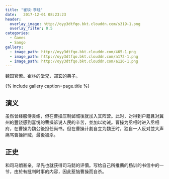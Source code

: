 ```yaml
---
title: "崔琰·季珪"
date:   2017-12-01 08:23:23
header:
  overlay_image: http://oyy3dtfqo.bkt.clouddn.com/s319-1.png
  overlay_filter: 0.5
categories:
  - Games
  - Sango
gallery:
  - image_path: http://oyy3dtfqo.bkt.clouddn.com/465-1.png
  - image_path: http://oyy3dtfqo.bkt.clouddn.com/a172-1.png
  - image_path: http://oyy3dtfqo.bkt.clouddn.com/a126-1.png
---
```


魏国官僚。崔林的堂兄，郑玄的弟子。

{% include gallery caption=page.title %}

## 演义

虽然曾经服侍袁绍，但在曹操压制邺城後就加入其阵营。此时，对得到户籍且对冀州的豐饶感到喜悦的曹操诉说人民的辛苦，並加以劝诫。曹操为丞相时进入丞相府，在曹操为魏公後担任尚书。但在曹操计劃自立为魏王时，独自一人反对並大声痛骂曹操奸贼，最後被杀。

## 正史

和司马朗甚亲，早先也就获得司马懿的评價。写给自己所推薦的杨训的书信中的一节，由於有批判时事的内容，因此惹恼曹操而自杀。